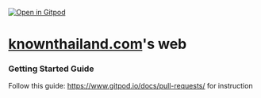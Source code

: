 [![Open in Gitpod](https://gitpod.io/button/open-in-gitpod.svg)](https://gitpod.io/#https://github.com/knownastheway/knownthailand.com)


# [knownthailand.com](https://knownthailand.com)'s web

### Getting Started Guide

Follow this guide: https://www.gitpod.io/docs/pull-requests/ for instruction
